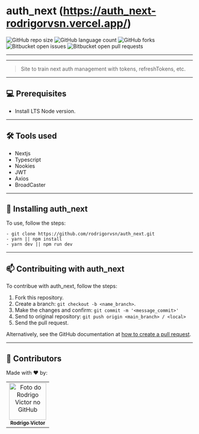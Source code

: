 # auth_next (https://auth_next-rodrigorvsn.vercel.app/)

<!--- https://shields.io --->

![GitHub repo size](https://img.shields.io/github/repo-size/rodrigorvsn/auth_next?style=for-the-badge)
![GitHub language count](https://img.shields.io/github/languages/count/rodrigorvsn/auth_next?style=for-the-badge)
![GitHub forks](https://img.shields.io/github/forks/rodrigorvsn/auth_next?style=for-the-badge)
![Bitbucket open issues](https://img.shields.io/bitbucket/issues/rodrigorvsn/auth_next?style=for-the-badge)
![Bitbucket open pull requests](https://img.shields.io/bitbucket/pr-raw/rodrigorvsn/auth_next?style=for-the-badge)

___
<!--- #################### mudar badges #################### --->



<!--- #################### mudar imagem exemplo #################### --->
___
> Site to train next auth management with tokens, refreshTokens, etc.
___
## 💻 Prerequisites

- Install LTS Node version.
<!--- #################### mudar pré-requisitos  ####################--->
___
## 🛠 Tools used

- Nextjs
- Typescript
- Nookies
- JWT
- Axios
- BroadCaster

<!--- #################### mudar ferramentas #################### --->
___
## 🚀 Installing auth_next

To use, follow the steps:

```
- git clone https://github.com/rodrigorvsn/auth_next.git
- yarn || npm install
- yarn dev || npm run dev
```

___
## 📫 Contribuiting with auth_next

To contribue with auth_next, follow the steps:

1. Fork this repository.
2. Create a branch: `git checkout -b <name_branch>`.
3. Make the changes and confirm: `git commit -m '<message_commit>'`
4. Send to original repository: `git push origin <main_branch> / <local>`
5. Send the pull request.

Alternatively, see the GitHub documentation at [how to create a pull request](https://help.github.com/en/github/collaborating-with-issues-and-pull-requests/creating-a-pull-request).
___
## 🤝 Contributors

Made with ❤️ by:

<table>
  <tr>
    <td align="center">
      <a href="#">
        <img src="https://github.com/rodrigorvsn.png" width="100px;" alt="Foto do Rodrigo Victor no GitHub"/><br>
        <sub>
          <b>Rodrigo Victor</b>
        </sub>
      </a>
    </td>
  </tr>
</table>
